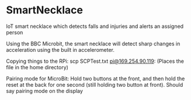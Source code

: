 # SmartNecklace
IoT smart necklace which detects falls and injuries and alerts an assigned person

Using the BBC Microbit, the smart necklace will detect sharp changes in acceleration using the built in accelerometer. 

Copying things to the RPi:
scp SCPTest.txt pi@169.254.90.119:			(Places the file in the home directory)

Pairing mode for MicroBit:
Hold two buttons at the front, and then hold the reset at the back for one second (still holding two button at front). Should say pairing mode on the display 
